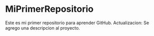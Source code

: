 # MiPrimerRepositorio
Este es mi primer repositorio para aprender GitHub.
Actualizacion: Se agrego una descripcion al proyecto.
